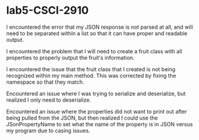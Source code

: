 # lab5-CSCI-2910

I encountered the error that my JSON response is not parsed at all, and will need to be separated within a list so that it can have proper and readable output.

I encountered the problem that I will need to create a fruit class with all properties to properly output the fruit's information.

I encountered the issue that the fruit class that I created is not being recognized within my main method. This was corrected by fixing the namespace so that they match.

Encountered an issue where I was trying to serialize and deserialize, but realized I only need to deserialize.

Encountered an issue where the properties did not want to print out after being pulled from the JSON, but then realized I could use the JSonPropertyName to set what the name of the property is in JSON versus my program due to casing issues.

